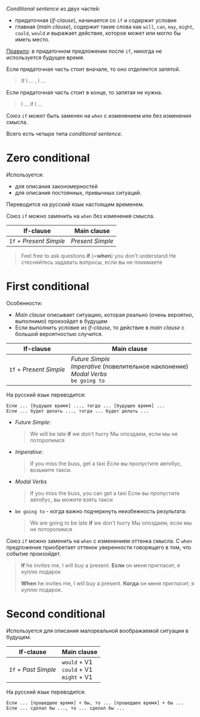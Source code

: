 *Conditional sentence* из двух частей:

- придаточная (*if-clause*), начинается со `if` и содержит условие
- главная (*main clause*), содержит такие слова как `will`, `can`, `may`, `might`, `could`, `would` и выражает действие, которое может или могло бы иметь место.

<u>Правило</u>: в придаточном предложении после `if`, никогда не используется будущее время.

Если придаточная часть стоит вначале, то оно отделяется запятой.

>  If I ...  , I ... 

Если придаточная часть стоит в конце, то запятая не нужна. 

> I ...  if I ...

Союз `if` может быть заменен на `when` с изменением или без изменения смысла.

Всего есть четыре типа *conditional sentence*.

#  Zero conditional 

Используется:

- для описания закономерностей 
- для описания постоянных, привычных ситуаций. 

Переводится на русский язык настоящим временем. 

Союз `if`  можно заменить на `when` без изменения смысла. 

| If-clause               | Main clause      |
| ----------------------- | ---------------- |
| `If` + *Present Simple* | *Present Simple* |

>  Feel free to ask questions **if** (=**when**) you don't understand  Не стесняйтесь задавать вопросы, если вы не понимаете 

# First conditional

Особенности:

- *Main clause* описывает ситуацию, которая реально (очень вероятно, выполнимо) произойдет в будущем
- Если выполнить условие из *if-clause*, то действие в *main clause* с большой вероятностью случится.  

| If-clause               | Main clause                                                  |
| ----------------------- | ------------------------------------------------------------ |
| `If` + *Present Simple* | *Future Simple*<br/>*Imperative* (повелительное наклонение)<br/>*Modal Verbs*<br/>`be going to` |

На русский язык переводится:

```
Если ... [будущее время] ..., тогда ... [будущее время] ...
Если ... будет делать ..., тогда ... будет делать ...
```

- *Future Simple*:

  >  We will be late **if** we don't hurry Мы опоздаем, если мы не поторопимся 
  
- *Imperative*:

  > If you miss the buss, get a taxi  Если вы пропустите автобус, возьмите такси. 

- *Modal Verbs*

  > If you miss the buss, you can get a taxi  Если вы пропустите автобус, вы можете взять такси

- `be going to` - когда важно подчеркнуть неизбежность результата: 

  > We are going to be late **if** we don't hurry Мы опоздаем, если мы не поторопимся 

Союз `if`  можно заменить на `when` с изменением оттенка смысла.  С `when` предложение приобретает оттенок уверенности говорящего в том, что событие произойдет.  

>  **If** he invites me, I will buy a present.  **Если** он меня пригласит, я куплю подарок 
>
>  **When** he invites me, I will buy a present.  **Когда** он меня пригласит, я куплю подарок. 

# Second conditional

Используется для описания малореальной воображаемой ситуации в будущем.

| If-clause            | Main clause                                    |
| -------------------- | ---------------------------------------------- |
| `If` + *Past Simple* | `would` + V1<br/>`could` + V1<br/>`might` + V1 |

На русский язык переводится:

```
Если ... [прошедшее время] + бы, то ... [прошедшее время] + бы ... 
Если ... сделал бы ..., то ... сделал бы ...
```

